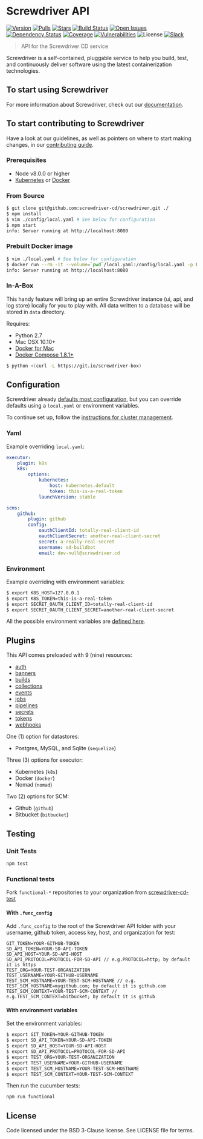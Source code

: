 # Screwdriver API
[![Version][npm-image]][npm-url] [![Pulls][docker-pulls]][docker-url] [![Stars][docker-stars]][docker-url] [![Build Status][status-image]][status-url] [![Open Issues][issues-image]][issues-url] [![Dependency Status][daviddm-image]][daviddm-url] [![Coverage][cov-image]][cov-url] [![Vulnerabilities][vul-image]][vul-url] ![License][license-image] [![Slack][slack-image]][slack-url]

> API for the Screwdriver CD service

Screwdriver is a self-contained, pluggable service to help you build, test, and continuously deliver software using the latest containerization technologies.

## To start using Screwdriver

For more information about Screwdriver, check out our [documentation](http://docs.screwdriver.cd).

## To start contributing to Screwdriver

Have a look at our guidelines, as well as pointers on where to start making changes, in our [contributing guide](http://docs.screwdriver.cd/about/contributing).

### Prerequisites

- Node v8.0.0 or higher
- [Kubernetes][kubectl] or [Docker][docker]


### From Source

```bash
$ git clone git@github.com:screwdriver-cd/screwdriver.git ./
$ npm install
$ vim ./config/local.yaml # See below for configuration
$ npm start
info: Server running at http://localhost:8080
```

### Prebuilt Docker image

```bash
$ vim ./local.yaml # See below for configuration
$ docker run --rm -it --volume=`pwd`/local.yaml:/config/local.yaml -p 8080 screwdrivercd/screwdriver:stable
info: Server running at http://localhost:8080
```

### In-A-Box

This handy feature will bring up an entire Screwdriver instance (ui, api, and log store) locally for you to play with.
All data written to a database will be stored in `data` directory.

Requires:
 - Python 2.7
 - Mac OSX 10.10+
 - [Docker for Mac][docker]
 - [Docker Compose 1.8.1+][docker-compose]

```bash
$ python <(curl -L https://git.io/screwdriver-box)
```

## Configuration

Screwdriver already [defaults most configuration](config/default.yaml), but you can override defaults using a `local.yaml` or environment variables.

To continue set up, follow the [instructions for cluster management](https://github.com/screwdriver-cd/guide/blob/master/docs/cluster-management/configure-api.md#managing-the-api).

### Yaml

Example overriding `local.yaml`:

```yaml
executor:
    plugin: k8s
    k8s:
        options:
            kubernetes:
                host: kubernetes.default
                token: this-is-a-real-token
            launchVersion: stable

scms:
    github:
        plugin: github
        config:
            oauthClientId: totally-real-client-id
            oauthClientSecret: another-real-client-secret
            secret: a-really-real-secret
            username: sd-buildbot
            email: dev-null@screwdriver.cd
```

### Environment

Example overriding with environment variables:

```bash
$ export K8S_HOST=127.0.0.1
$ export K8S_TOKEN=this-is-a-real-token
$ export SECRET_OAUTH_CLIENT_ID=totally-real-client-id
$ export SECRET_OAUTH_CLIENT_SECRET=another-real-client-secret
```

All the possible environment variables are [defined here](config/custom-environment-variables.yaml).

## Plugins

This API comes preloaded with 9 (nine) resources:

 - [auth](plugins/auth/README.md)
 - [banners](plugins/banners/README.md)
 - [builds](plugins/builds/README.md)
 - [collections](plugins/collections/README.md)
 - [events](plugins/events/README.md)
 - [jobs](plugins/jobs/README.md)
 - [pipelines](plugins/pipelines/README.md)
 - [secrets](plugins/secrets/README.md)
 - [tokens](plugins/tokens/README.md)
 - [webhooks](plugins/webhooks/README.md)

One (1) option for datastores:
 - Postgres, MySQL, and Sqlite (`sequelize`)

Three (3) options for executor:
 - Kubernetes (`k8s`)
 - Docker (`docker`)
 - Nomad (`nomad`)

Two (2) options for SCM:
 - Github (`github`)
 - Bitbucket (`bitbucket`)

## Testing

### Unit Tests

```bash
npm test
```

### Functional tests

Fork `functional-*` repositories to your organization from [screwdriver-cd-test](https://github.com/screwdriver-cd-test)

#### With `.func_config`

Add `.func_config` to the root of the Screwdriver API folder with your username, github token, access key, host, and organization for test:
```
GIT_TOKEN=YOUR-GITHUB-TOKEN
SD_API_TOKEN=YOUR-SD-API-TOKEN
SD_API_HOST=YOUR-SD-API-HOST
SD_API_PROTOCOL=PROTOCOL-FOR-SD-API // e.g.PROTOCOL=http; by default it is https
TEST_ORG=YOUR-TEST-ORGANIZATION
TEST_USERNAME=YOUR-GITHUB-USERNAME
TEST_SCM_HOSTNAME=YOUR-TEST-SCM-HOSTNAME // e.g. TEST_SCM_HOSTNAME=mygithub.com; by default it is github.com
TEST_SCM_CONTEXT=YOUR-TEST-SCM-CONTEXT // e.g.TEST_SCM_CONTEXT=bitbucket; by default it is github
```

#### With environment variables

Set the environment variables:

```bash
$ export GIT_TOKEN=YOUR-GITHUB-TOKEN
$ export SD_API_TOKEN=YOUR-SD-API-TOKEN
$ export SD_API_HOST=YOUR-SD-API-HOST
$ export SD_API_PROTOCOL=PROTOCOL-FOR-SD-API
$ export TEST_ORG=YOUR-TEST-ORGANIZATION
$ export TEST_USERNAME=YOUR-GITHUB-USERNAME
$ export TEST_SCM_HOSTNAME=YOUR-TEST-SCM-HOSTNAME
$ export TEST_SCM_CONTEXT=YOUR-TEST-SCM-CONTEXT
```

Then run the cucumber tests:
```bash
npm run functional
```

## License

Code licensed under the BSD 3-Clause license. See LICENSE file for terms.

[npm-image]: https://img.shields.io/npm/v/screwdriver-api.svg
[npm-url]: https://npmjs.org/package/screwdriver-api
[cov-image]: https://coveralls.io/repos/github/screwdriver-cd/screwdriver/badge.svg?branch=master
[cov-url]: https://coveralls.io/github/screwdriver-cd/screwdriver?branch=master
[vul-image]: https://snyk.io/test/github/screwdriver-cd/screwdriver.git/badge.svg
[vul-url]: https://snyk.io/test/github/screwdriver-cd/screwdriver.git
[docker-pulls]: https://img.shields.io/docker/pulls/screwdrivercd/screwdriver.svg
[docker-stars]: https://img.shields.io/docker/stars/screwdrivercd/screwdriver.svg
[docker-url]: https://hub.docker.com/r/screwdrivercd/screwdriver/
[license-image]: https://img.shields.io/npm/l/screwdriver-api.svg
[issues-image]: https://img.shields.io/github/issues/screwdriver-cd/screwdriver.svg
[issues-url]: https://github.com/screwdriver-cd/screwdriver/issues
[status-image]: https://cd.screwdriver.cd/pipelines/1/badge
[status-url]: https://cd.screwdriver.cd/pipelines/1
[daviddm-image]: https://david-dm.org/screwdriver-cd/screwdriver.svg?theme=shields.io
[daviddm-url]: https://david-dm.org/screwdriver-cd/screwdriver
[slack-image]: http://slack.screwdriver.cd/badge.svg
[slack-url]: http://slack.screwdriver.cd/
[docker-compose]: https://www.docker.com/products/docker-compose
[nomad]: https://www.hashicorp.com/products/nomad
[docker]: https://www.docker.com/products/docker
[kubectl]: https://kubernetes.io/docs/user-guide/kubectl-overview/
